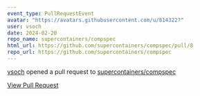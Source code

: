 ```yaml
---
event_type: PullRequestEvent
avatar: "https://avatars.githubusercontent.com/u/814322?"
user: vsoch
date: 2024-02-20
repo_name: supercontainers/compspec
html_url: https://github.com/supercontainers/compspec/pull/8
repo_url: https://github.com/supercontainers/compspec
---
```


<a href='https://github.com/vsoch' target='_blank'>vsoch</a> opened a pull request to <a href='https://github.com/supercontainers/compspec' target='_blank'>supercontainers/compspec</a>

<a href='https://github.com/supercontainers/compspec/pull/8' target='_blank'>View Pull Request</a>